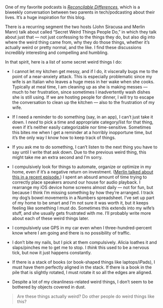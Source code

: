 <p>One of my favorite podcasts is&nbsp;<em><a href="https://www.relay.fm/rd/">Reconcilable Differences</a></em>, which is a biweekly conversation between two parents in tech/podcasting about their lives. It’s a huge inspiration for this blog.</p><p>There is a recurring segment the two hosts (John Siracusa and Merlin Mann) talk about called “Secret Weird Things People Do,” in which they talk about just that — not just confessing to the things they do, but also dig into where the weird thing came from, why they do those things, whether it’s actually weird or pretty normal, and the like. I find these discussions incredibly interesting and compelling and humbling.</p><p>In that spirit, here is a list of some secret weird things I do:</p><ul><li><p>I cannot let my kitchen get messy, and if I do, it viscerally bugs me to the point of a near-anxiety attack. This is especially problematic since my wife is an Italian who leaves a huge mess in her wake when she cooks. Typically at meal time, I am cleaning up as she is making messes — much to her frustration, since sometimes I inadvertently wash dishes she is still using. If we are hosting people for dinner, I will try to escape the conversation to clean up the kitchen — also to the frustration of my wife.</p></li><li><p>If I need a reminder to do something (say, in an app), I can’t just take it down. I&nbsp;<em>need</em>&nbsp;to pick a time and appropriate category/list for that thing, even if it’s neither easily categorizable nor time-sensitive. Sometimes this bites me when I get a reminder at a horribly inopportune time, but it’s the only way I know how to keep track of things.</p></li><li><p>If you ask me to do something, I can’t listen to the next thing you have to say until I write that ask down. Due to the previous weird thing, this might take me an extra second and I’m sorry.</p></li><li><p>I compulsively look for things to automate, organize or optimize in my home, even if it’s a negative return on investment. (<a href="https://www.relay.fm/rd/121">Merlin talked about this in a recent episode.</a>) I spent an absurd amount of time trying to correctly place speakers around our house for audio playback. I rearrange my iOS device home screens almost daily — not for fun, but because I think I’m missing something by how they’re arranged. I track my dog’s bowel movements in a Numbers spreadsheet. I’ve set up part of my home to be smart and I’m not sure it was worth it, but it keeps feeling like something I must do. Sometimes this extends into my wife’s stuff, and she usually gets frustrated with me. I’ll probably write more about each of these weird things later.</p></li><li><p>I compulsively use GPS in my car even when I three-hundred-percent know where I am going and there is no possibility of traffic.</p></li><li><p>I don’t bite my nails, but I pick at them compulsively. Alicia loathes it and slaps/pinches me to get me to stop. I&nbsp;<em>think</em>&nbsp;this used to be a nervous tick, but now it just happens constantly.</p></li><li><p>If there is a stack of books (or book-shaped things like laptops/iPads), I must have them perfectly aligned in the stack. If there is a book in the pile that is slightly rotated, I must rotate it so all the edges are aligned.</p></li><li><p>Despite a lot of my cleanliness-related weird things, I don’t seem to be bothered by objects covered in dust.</p></li></ul><blockquote><p>Are these things actually weird? Do other people do weird things like this?</p></blockquote>